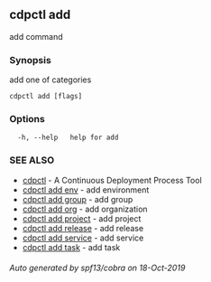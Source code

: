## cdpctl add

add command

### Synopsis

add one of categories

```
cdpctl add [flags]
```

### Options

```
  -h, --help   help for add
```

### SEE ALSO

* [cdpctl](cdpctl.md)	 - A Continuous Deployment Process Tool
* [cdpctl add env](cdpctl_add_env.md)	 - add environment
* [cdpctl add group](cdpctl_add_group.md)	 - add group
* [cdpctl add org](cdpctl_add_org.md)	 - add organization
* [cdpctl add project](cdpctl_add_project.md)	 - add project
* [cdpctl add release](cdpctl_add_release.md)	 - add release
* [cdpctl add service](cdpctl_add_service.md)	 - add service
* [cdpctl add task](cdpctl_add_task.md)	 - add task

###### Auto generated by spf13/cobra on 18-Oct-2019
